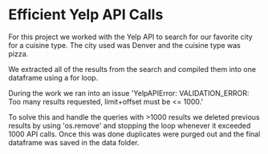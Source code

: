 # Efficient Yelp API Calls 
 
For this project we worked with the Yelp API to search for our favorite city for a cuisine type. The city used was Denver and the cuisine type was pizza. 

We extracted all of the results from the search and compiled them into one dataframe using a for loop. 

During the work we ran into an issue 'YelpAPIError: VALIDATION_ERROR: Too many results requested, limit+offset must be <= 1000.'

To solve this and handle the queries with >1000 results we deleted previous results by using 'os.remove' and stopping the loop whenever it exceeded 1000 API calls. Once this was done duplicates were purged out and the final dataframe was saved in the data folder. 